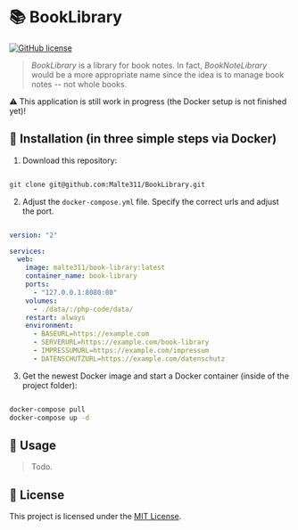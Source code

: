 # :books: BookLibrary

[![GitHub license](https://img.shields.io/github/license/Malte311/BookLibrary)](https://github.com/Malte311/BookLibrary/blob/master/LICENSE)

> _BookLibrary_ is a library for book notes.
> In fact, _BookNoteLibrary_ would be a more appropriate name since the idea is to manage book notes -- not whole books.

:warning: This application is still work in progress (the Docker setup is not finished yet)!

## :whale: Installation (in three simple steps via Docker)

1. Download this repository:

```bash

git clone git@github.com:Malte311/BookLibrary.git

```

2. Adjust the `docker-compose.yml` file. Specify the correct urls and adjust the port.

```yaml

version: "2"

services:
  web:
    image: malte311/book-library:latest
    container_name: book-library
    ports:
      - "127.0.0.1:8080:80"
    volumes:
      - ./data/:/php-code/data/
    restart: always
    environment:
      - BASEURL=https://example.com
      - SERVERURL=https://example.com/book-library
      - IMPRESSUMURL=https://example.com/impressum
      - DATENSCHUTZURL=https://example.com/datenschutz

```

3. Get the newest Docker image and start a Docker container (inside of the project folder):

```bash

docker-compose pull
docker-compose up -d

```

## :book: Usage
> Todo.

## :page_facing_up: License

This project is licensed under the [MIT License](https://github.com/Malte311/BookLibrary/blob/master/LICENSE).